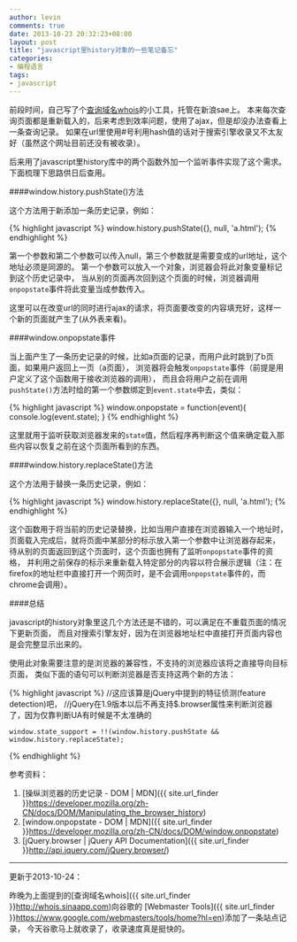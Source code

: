 ```yaml
---
author: levin
comments: true
date: 2013-10-23 20:32:23+08:00
layout: post
title: "javascript里history对象的一些笔记备忘"
categories:
- 编程语言
tags:
- javascript
---
```



前段时间，自己写了个<a href="http://whois.sinaapp.com" rel="nofollow">查询域名whois</a>的小工具，托管在新浪sae上。
本来每次查询页面都是重新载入的，后来考虑到效率问题，使用了ajax，但是却没办法查看上一条查询记录。
如果在url里使用#号利用hash值的话对于搜索引擎收录又不太友好（虽然这个网址目前还没有被收录）。

后来用了javascript里history库中的两个函数外加一个监听事件实现了这个需求。下面梳理下思路供日后查用。<!-- more -->

####window.history.pushState()方法

这个方法用于新添加一条历史记录，例如：

{% highlight javascript %}
    window.history.pushState({}, null, 'a.html');
{% endhighlight %}

第一个参数和第二个参数可以传入null，第三个参数就是需要变成的url地址，这个地址必须是同源的。
第一个参数可以放入一个对象，浏览器会将此对象变量标记到这个历史记录中，
当从别的页面再次回到这个页面的时候，浏览器调用`onpopstate`事件将此变量当成参数传入。

这里可以在改变url的同时进行ajax的请求，将页面要改变的内容填充好，这样一个新的页面就产生了(从外表来看)。


####window.onpopstate事件

当上面产生了一条历史记录的时候，比如a页面的记录，而用户此时跳到了b页面，如果用户返回上一页（a页面），
浏览器将会触发`onpopstate`事件（前提是用户定义了这个函数用于接收浏览器的调用），
而且会将用户之前在调用`pushState()`方法时给的第一个参数绑定到`event.state`中去，类似：

{% highlight javascript %}
    window.onpopstate = function(event){
        console.log(event.state);
    }
{% endhighlight %}

这里就用于监听获取浏览器发来的`state`值，然后程序再判断这个值来确定载入那些内容以恢复之前在这个页面所看到的东西。

####window.history.replaceState()方法

这个方法用于替换一条历史记录，例如：

{% highlight javascript %}
    window.history.replaceState({}, null, 'a.html');
{% endhighlight %}

这个函数用于将当前的历史记录替换，比如当用户直接在浏览器输入一个地址时，
页面载入完成后，就将页面中某部分的标示放入第一个参数中让浏览器存起来，
待从别的页面返回到这个页面时，这个页面也拥有了监听`onpopstate`事件的资格，
并利用之前保存的标示来重新载入特定部分的内容以符合展示逻辑（注：在firefox的地址栏中直接打开一个网页时，是不会调用`onpopstate`事件的，而chrome会调用）。


####总结

javascript的history对象里这几个方法还是不错的，可以满足在不重载页面的情况下更新页面，
而且对搜索引擎友好，因为在浏览器地址栏中直接打开页面内容也是会完整显示出来的。

使用此对象需要注意的是浏览器的兼容性，不支持的浏览器应该将之直接导向目标页面，
类似下面的语句可以判断浏览器是否支持这两个新的方法：

{% highlight javascript %}
    //这应该算是jQuery中提到的特征侦测(feature detection)吧，
    //jQuery在1.9版本以后不再支持$.browser属性来判断浏览器了，因为仅靠判断UA有时候是不太准确的
    
    window.state_support = !!(window.history.pushState && window.history.replaceState);

{% endhighlight %}



参考资料：

1. [操纵浏览器的历史记录 - DOM | MDN]({{ site.url_finder }}https://developer.mozilla.org/zh-CN/docs/DOM/Manipulating_the_browser_history)
2. [window.onpopstate - DOM | MDN]({{ site.url_finder }}https://developer.mozilla.org/zh-CN/docs/DOM/window.onpopstate)
3. [jQuery.browser | jQuery API Documentation]({{ site.url_finder }}http://api.jquery.com/jQuery.browser/)


***
更新于2013-10-24：

昨晚为上面提到的[查询域名whois]({{ site.url_finder }}http://whois.sinaapp.com)向谷歌的
[Webmaster Tools]({{ site.url_finder }}https://www.google.com/webmasters/tools/home?hl=en)添加了一条站点记录，
今天谷歌马上就收录了，收录速度真是挺快的。


